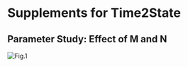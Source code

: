 # Supplements for Time2State

## Parameter Study: Effect of M and N
![Fig.1](https://github.com/Lab-ANT/Time2State/blob/master/supplements/effect_of_MN.png)
